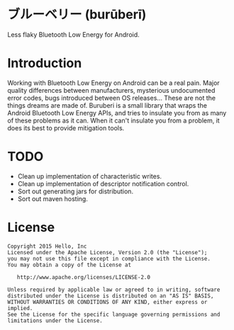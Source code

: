 # ブルーベリー (burūberī)

Less flaky Bluetooth Low Energy for Android.

# Introduction

Working with Bluetooth Low Energy on Android can be a real pain. Major quality
differences between manufacturers, mysterious undocumented error codes, bugs
introduced between OS releases... These are not the things dreams are made of.
Buruberi is a small library that wraps the Android Bluetooth Low Energy APIs,
and tries to insulate you from as many of these problems as it can. When it
can't insulate you from a problem, it does its best to provide mitigation tools.

# TODO

- Clean up implementation of characteristic writes.
- Clean up implementation of descriptor notification control.
- Sort out generating jars for distribution.
- Sort out maven hosting.

# License

	Copyright 2015 Hello, Inc
	Licensed under the Apache License, Version 2.0 (the "License");
	you may not use this file except in compliance with the License.
	You may obtain a copy of the License at

	   http://www.apache.org/licenses/LICENSE-2.0

	Unless required by applicable law or agreed to in writing, software
	distributed under the License is distributed on an "AS IS" BASIS,
	WITHOUT WARRANTIES OR CONDITIONS OF ANY KIND, either express or implied.
	See the License for the specific language governing permissions and
	limitations under the License.
